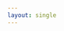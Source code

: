 ```yaml
---
layout: single
---
```


<!-- Global site tag (gtag.js) - Google Analytics -->
<script async src="https://www.googletagmanager.com/gtag/js?id=G-HJ7GGDDXTK"></script>
<script>
  window.dataLayer = window.dataLayer || [];
  function gtag(){dataLayer.push(arguments);}
  gtag('js', new Date());

  gtag('config', 'G-HJ7GGDDXTK');
</script>
